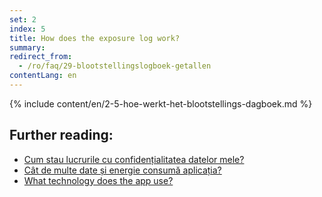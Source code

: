 ```yaml
---
set: 2
index: 5
title: How does the exposure log work?
summary: 
redirect_from: 
  - /ro/faq/29-blootstellingslogboek-getallen
contentLang: en
---
```

{% include content/en/2-5-hoe-werkt-het-blootstellings-dagboek.md %}

## Further reading:

- [Cum stau lucrurile cu confidențialitatea datelor mele?](/{{page.lang}}/faq/2-8-hoe-zit-het-met-mijn-privacy)
- [Cât de multe date și energie consumă aplicația?](/{{page.lang}}/faq/2-2-hoeveel-data-en-stroom-gebruikt-de-app)
- [What technology does the app use?](/{{page.lang}}/faq/2-6-hoe-werkt-de-app-technisch-precies) 
